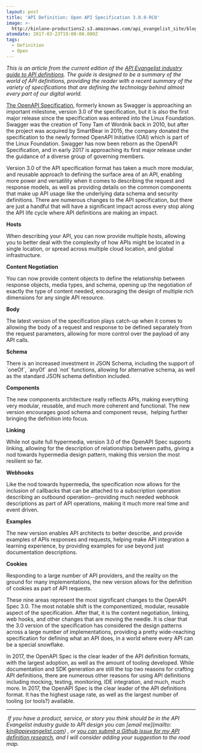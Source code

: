 ```yaml
---
layout: post
title: 'API Definition: Open API Specification 3.0.0-RC0'
image: >-
  http://kinlane-productions2.s3.amazonaws.com/api_evangelist_site/blog/api_definitions_openapi_30_screenshot.png
atomdate: 2017-03-23T19:00:00.000Z
tags:
  - Definition
  - Open
---
```

_This is an article from the current edition of the [API Evangelist industry guide to API definitions](http://definitions.apievangelist.com/guide/). The guide is designed to be a summary of the world of API definitions, providing the reader with a recent summary of the variety of specifications that are defining the technology behind almost every part of our digital world._

[The OpenAPI Specification](https://github.com/OAI/OpenAPI-Specification), formerly known as Swagger is approaching an important milestone, version 3.0 of the specification, but it is also the first major release since the specification was entered into the Linux Foundation. Swagger was the creation of Tony Tam of Wordnik back in 2010, but after the project was acquired by SmartBear in 2015, the company donated the specification to the newly formed OpenAPI Initiative (OAI) which is part of the Linux Foundation. Swagger has now been reborn as the OpenAPI Specification, and in early 2017 is approaching its first major release under the guidance of a diverse group of governing members.

Version 3.0 of the API specification format has taken a much more modular, and reusable approach to defining the surface area of an API, enabling more power and versatility when it comes to describing the request and response models, as well as providing details on the common components that make up API usage like the underlying data schema and security definitions. There are numerous changes to the API specification, but there are just a handful that will have a significant impact across every stop along the API life cycle where API definitions are making an impact.

**Hosts**

When describing your API, you can now provide multiple hosts, allowing you to better deal with the complexity of how APIs might be located in a single location, or spread across multiple cloud location, and global infrastructure.

**Content Negotiation**

You can now provide content objects to define the relationship between response objects, media types, and schema, opening up the negotiation of exactly the type of content needed, encouraging the design of multiple rich dimensions for any single API resource.

**Body**

The latest version of the specification plays catch-up when it comes to allowing the body of a request and response to be defined separately from the request parameters, allowing for more control over the payload of any API calls.

**Schema**

There is an increased investment in JSON Schema, including the support of \`oneOf\`, \`anyOf\` and \`not\` functions, allowing for alternative schema, as well as the standard JSON schema definition included.

**Components**

The new components architecture really reflects APIs, making everything very modular, reusable, and much more coherent and functional. The new version encourages good schema and component reuse,  helping further bringing the definition into focus.

**Linking**

While not quite full hypermedia, version 3.0 of the OpenAPI Spec supports linking, allowing for the description of relationships between paths, giving a nod towards hypermedia design pattern, making this version the most resilient so far.

**Webhooks**

Like the nod towards hypermedia, the specification now allows for the inclusion of callbacks that can be attached to a subscription operation describing an outbound operation--providing much needed webhook descriptions as part of API operations, making it much more real time and event driven.

**Examples**

The new version enables API architects to better describe, and provide examples of APIs responses and requests, helping make API integration a learning experience, by providing examples for use beyond just documentation descriptions.

**Cookies**

Responding to a large number of API providers, and the reality on the ground for many implementations, the new version allows for the definition of cookies as part of API requests.

These nine areas represent the most significant changes to the OpenAPI Spec 3.0. The most notable shift is the componentized, modular, reusable aspect of the specification. After that, it is the content negotiation, linking, web hooks, and other changes that are moving the needle. It is clear that the 3.0 version of the specification has considered the design patterns across a large number of implementations, providing a pretty wide-reaching specification for defining what an API does, in a world where every API can be a special snowflake.

In 2017, the OpenAPI Spec is the clear leader of the API definition formats, with the largest adoption, as well as the amount of tooling developed. While documentation and SDK generation are still the top two reasons for crafting API definitions, there are numerous other reasons for using API definitions including mocking, testing, monitoring, IDE integration, and much, much more. In 2017, the OpenAPI Spec is the clear leader of the API definitions format. It has the highest usage rate, as well as the largest number of tooling (or tools?) available.

* * *

 _If you have a product, service, or story you think should be in the API Evangelist industry guide to API design you can [email me](mailto: kin@apievangelist.com) , or [you can submit a Github issue for my API definition research](https://github.com/api-evangelist/definitions/issues), and I will consider adding your suggestion to the road map._